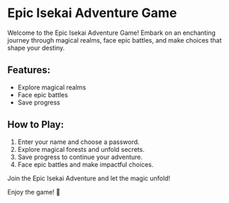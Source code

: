 # Epic Isekai Adventure Game

Welcome to the Epic Isekai Adventure Game! Embark on an enchanting journey through magical realms, face epic battles, and make choices that shape your destiny.

## Features:
- Explore magical realms
- Face epic battles
- Save progress

## How to Play:
1. Enter your name and choose a password.
2. Explore magical forests and unfold secrets.
3. Save progress to continue your adventure.
4. Face epic battles and make impactful choices.

Join the Epic Isekai Adventure and let the magic unfold!

Enjoy the game! 🌟
